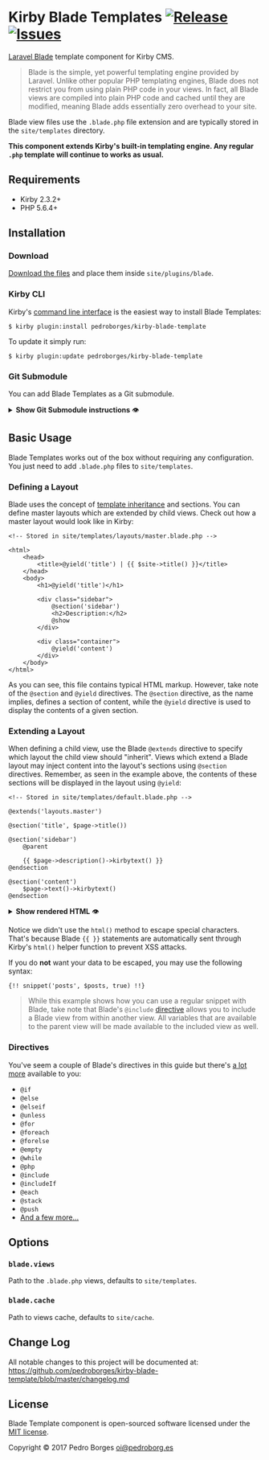 # Kirby Blade Templates [![Release](https://img.shields.io/github/release/pedroborges/kirby-blade-template.svg)](https://github.com/pedroborges/kirby-blade-template/releases) [![Issues](https://img.shields.io/github/issues/pedroborges/kirby-blade-template.svg)](https://github.com/pedroborges/kirby-blade-template/issues)

[Laravel Blade](https://laravel.com/docs/master/blade) template component for Kirby CMS.

> Blade is the simple, yet powerful templating engine provided by Laravel. Unlike other popular PHP templating engines, Blade does not restrict you from using plain PHP code in your views. In fact, all Blade views are compiled into plain PHP code and cached until they are modified, meaning Blade adds essentially zero overhead to your site.

Blade view files use the `.blade.php` file extension and are typically stored in the `site/templates` directory.

**This component extends Kirby's built-in templating engine. Any regular `.php` template will continue to works as usual.**

## Requirements
- Kirby 2.3.2+
- PHP 5.6.4+

## Installation

### Download
[Download the files](https://github.com/pedroborges/kirby-blade-template/archive/master.zip) and place them inside `site/plugins/blade`.

### Kirby CLI
Kirby's [command line interface](https://github.com/getkirby/cli) is the easiest way to install Blade Templates:

    $ kirby plugin:install pedroborges/kirby-blade-template

To update it simply run:

    $ kirby plugin:update pedroborges/kirby-blade-template

### Git Submodule
You can add Blade Templates as a Git submodule.

<details>
    <summary><strong>Show Git Submodule instructions</strong> 👁</summary><p>

    $ cd your/project/root
    $ git submodule add https://github.com/pedroborges/kirby-blade-template.git site/plugins/blade
    $ git submodule update --init --recursive
    $ git commit -am "Add Blade Templates component"

Updating is as easy as running a few commands.

    $ cd your/project/root
    $ git submodule foreach git checkout master
    $ git submodule foreach git pull
    $ git commit -am "Update submodules"
    $ git submodule update --init --recursive

</p></details>

## Basic Usage
Blade Templates works out of the box without requiring any configuration. You just need to add `.blade.php` files to `site/templates`.

### Defining a Layout
Blade uses the concept of [template inheritance](https://laravel.com/docs/master/blade#template-inheritance) and sections. You can define master layouts which are extended by child views. Check out how a master layout would look like in Kirby:

```blade
<!-- Stored in site/templates/layouts/master.blade.php -->

<html>
    <head>
        <title>@yield('title') | {{ $site->title() }}</title>
    </head>
    <body>
        <h1>@yield('title')</h1>

        <div class="sidebar">
            @section('sidebar')
            <h2>Description:</h2>
            @show
        </div>

        <div class="container">
            @yield('content')
        </div>
    </body>
</html>
```

As you can see, this file contains typical HTML markup. However, take note of the `@section` and `@yield` directives. The  `@section` directive, as the name implies, defines a section of content, while the `@yield` directive is used to display the contents of a given section.

### Extending a Layout
When defining a child view, use the Blade `@extends` directive to specify which layout the child view should "inherit". Views which extend a Blade layout may inject content into the layout's sections using `@section` directives. Remember, as seen in the example above, the contents of these sections will be displayed in the layout using `@yield`:

```blade
<!-- Stored in site/templates/default.blade.php -->

@extends('layouts.master')

@section('title', $page->title())

@section('sidebar')
    @parent

    {{ $page->description()->kirbytext() }}
@endsection

@section('content')
    $page->text()->kirbytext()
@endsection
```

<details>
    <summary><strong>Show rendered HTML</strong> 👁</summary><p>

```html
<html>
    <head>
        <title>Services | Company Name</title>
    </head>
    <body>
        <h1>Services</h1>

        <div class="sidebar">
            <h2>Description:</h2>
            <p>Service description</p>
        </div>

        <div class="container">
            <p>Sum inusa commolu ptatent mossend elignam volenim quiam quiaspe riaessenis plisita ecaboribus.</p>

            <p>Ecaborenis molupta spiene recepudam, quostium reprem rereprat.</p>
        </div>
    </body>
</html>
```

</p></details>

Notice we didn't use the `html()` method to escape special characters. That's because Blade `{{ }}` statements are automatically sent through Kirby's `html()` helper function to prevent XSS attacks.

If you do **not** want your data to be escaped, you may use the following syntax:

```blade
{!! snippet('posts', $posts, true) !!}
```

> While this example shows how you can use a regular snippet with Blade, take note that Blade's `@include` [directive](https://laravel.com/docs/master/blade#including-sub-views) allows you to include a Blade view from within another view. All variables that are available to the parent view will be made available to the included view as well.

### Directives
You've seem a couple of Blade's directives in this guide but there's [a lot more](https://laravel.com/docs/master/blade#control-structures) available to you:

- `@if`
- `@else`
- `@elseif`
- `@unless`
- `@for`
- `@foreach`
- `@forelse`
- `@empty`
- `@while`
- `@php`
- `@include`
- `@includeIf`
- `@each`
- `@stack`
- `@push`
- [And a few more…](https://laravel.com/docs/master/blade#control-structures)

## Options
### `blade.views`
Path to the `.blade.php` views, defaults to `site/templates`.

### `blade.cache`
Path to views cache, defaults to `site/cache`.

## Change Log
All notable changes to this project will be documented at: <https://github.com/pedroborges/kirby-blade-template/blob/master/changelog.md>

## License
Blade Template component is open-sourced software licensed under the [MIT license](http://www.opensource.org/licenses/mit-license.php).

Copyright © 2017 Pedro Borges <oi@pedroborg.es>

